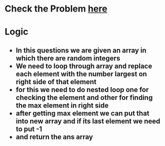 # Check the Problem [here](https://leetcode.com/problems/replace-elements-with-greatest-element-on-right-side/)



# Logic

<h2>

- In this questions we are given an array in which there are random integers 
- We need to loop through array and replace each element with the number largest on right side of that element 
- for this we need to do nested loop one for checking the element and other for finding the max element in right side 
- after getting max element we can put that into new array and if its last element we need to put -1
- and return the ans array

</h2>